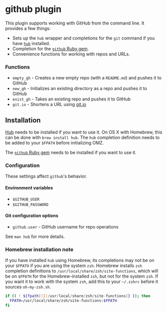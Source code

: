 # github plugin

This plugin supports working with GitHub from the command line. It provides a few things:

* Sets up the `hub` wrapper and completions for the `git` command if you have [`hub`](https://github.com/github/hub) installed.
* Completion for the [`github` Ruby gem](https://github.com/defunkt/github-gem).
* Convenience functions for working with repos and URLs.

### Functions

* `empty_gh` - Creates a new empty repo (with a `README.md`) and pushes it to GitHub
* `new_gh` - Initializes an existing directory as a repo and pushes it to GitHub
* `exist_gh` - Takes an existing repo and pushes it to GitHub
* `git.io` - Shortens a URL using [git.io](http://git.io)


## Installation

[Hub](http://github.com/github/hub) needs to be installed if you want to use it. On OS X with Homebrew, this can be done with `brew install hub`. The `hub` completion definition needs to be added to your `$FPATH` before initializing OMZ.

The [`github` Ruby gem](http://github.com/defunkt/github-gem) needs to be installed if you want to use it.

### Configuration

These settings affect `github`'s behavior.

#### Environment variables

* `$GITHUB_USER`
* `$GITHUB_PASSWORD`

#### Git configuration options

* `github.user` - GitHub username for repo operations

See `man hub` for more details.

### Homebrew installation note

If you have installed `hub` using Homebrew, its completions may not be on your `$FPATH` if you are using the system `zsh`. Homebrew installs `zsh` completion definitions to `/usr/local/share/zsh/site-functions`, which will be on `$FPATH` for the Homebrew-installed `zsh`, but not for the system `zsh`. If you want it to work with the system `zsh`, add this to your `~/.zshrc` before it sources `oh-my-zsh.sh`.

```zsh
if (( ! ${fpath[(I)/usr/local/share/zsh/site-functions]} )); then
  FPATH=/usr/local/share/zsh/site-functions:$FPATH
fi
```
